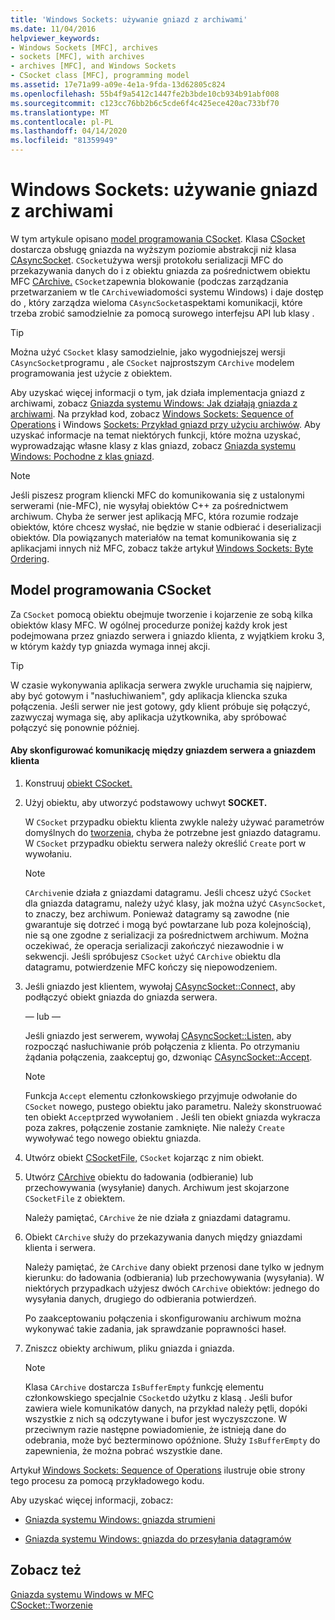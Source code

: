 ```yaml
---
title: 'Windows Sockets: używanie gniazd z archiwami'
ms.date: 11/04/2016
helpviewer_keywords:
- Windows Sockets [MFC], archives
- sockets [MFC], with archives
- archives [MFC], and Windows Sockets
- CSocket class [MFC], programming model
ms.assetid: 17e71a99-a09e-4e1a-9fda-13d62805c824
ms.openlocfilehash: 55b4f9a5412c1447fe2b3bde10cb934b91abf008
ms.sourcegitcommit: c123cc76bb2b6c5cde6f4c425ece420ac733bf70
ms.translationtype: MT
ms.contentlocale: pl-PL
ms.lasthandoff: 04/14/2020
ms.locfileid: "81359949"
---
```

# <a name="windows-sockets-using-sockets-with-archives"></a>Windows Sockets: używanie gniazd z archiwami

W tym artykule opisano [model programowania CSocket](#_core_the_csocket_programming_model). Klasa [CSocket](../mfc/reference/csocket-class.md) dostarcza obsługę gniazda na wyższym poziomie abstrakcji niż klasa [CAsyncSocket](../mfc/reference/casyncsocket-class.md). `CSocket`używa wersji protokołu serializacji MFC do przekazywania danych do i z obiektu gniazda za pośrednictwem obiektu MFC [CArchive.](../mfc/reference/carchive-class.md) `CSocket`zapewnia blokowanie (podczas zarządzania przetwarzaniem w tle `CArchive`wiadomości systemu Windows) i daje dostęp do , który zarządza wieloma `CAsyncSocket`aspektami komunikacji, które trzeba zrobić samodzielnie za pomocą surowego interfejsu API lub klasy .

> [!TIP]
> Można użyć `CSocket` klasy samodzielnie, jako wygodniejszej wersji `CAsyncSocket`programu , ale `CSocket` najprostszym `CArchive` modelem programowania jest użycie z obiektem.

Aby uzyskać więcej informacji o tym, jak działa implementacja gniazd z archiwami, zobacz [Gniazda systemu Windows: Jak działają gniazda z archiwami](../mfc/windows-sockets-how-sockets-with-archives-work.md). Na przykład kod, zobacz [Windows Sockets: Sequence of Operations](../mfc/windows-sockets-sequence-of-operations.md) i Windows [Sockets: Przykład gniazd przy użyciu archiwów](../mfc/windows-sockets-example-of-sockets-using-archives.md). Aby uzyskać informacje na temat niektórych funkcji, które można uzyskać, wyprowadzając własne klasy z klas gniazd, zobacz [Gniazda systemu Windows: Pochodne z klas gniazd](../mfc/windows-sockets-deriving-from-socket-classes.md).

> [!NOTE]
> Jeśli piszesz program kliencki MFC do komunikowania się z ustalonymi serwerami (nie-MFC), nie wysyłaj obiektów C++ za pośrednictwem archiwum. Chyba że serwer jest aplikacją MFC, która rozumie rodzaje obiektów, które chcesz wysłać, nie będzie w stanie odbierać i deserializacji obiektów. Dla powiązanych materiałów na temat komunikowania się z aplikacjami innych niż MFC, zobacz także artykuł [Windows Sockets: Byte Ordering](../mfc/windows-sockets-byte-ordering.md).

## <a name="the-csocket-programming-model"></a><a name="_core_the_csocket_programming_model"></a>Model programowania CSocket

Za `CSocket` pomocą obiektu obejmuje tworzenie i kojarzenie ze sobą kilka obiektów klasy MFC. W ogólnej procedurze poniżej każdy krok jest podejmowana przez gniazdo serwera i gniazdo klienta, z wyjątkiem kroku 3, w którym każdy typ gniazda wymaga innej akcji.

> [!TIP]
> W czasie wykonywania aplikacja serwera zwykle uruchamia się najpierw, aby być gotowym i "nasłuchiwaniem", gdy aplikacja kliencka szuka połączenia. Jeśli serwer nie jest gotowy, gdy klient próbuje się połączyć, zazwyczaj wymaga się, aby aplikacja użytkownika, aby spróbować połączyć się ponownie później.

#### <a name="to-set-up-communication-between-a-server-socket-and-a-client-socket"></a>Aby skonfigurować komunikację między gniazdem serwera a gniazdem klienta

1. Konstruuj [obiekt CSocket.](../mfc/reference/csocket-class.md)

1. Użyj obiektu, aby utworzyć podstawowy uchwyt **SOCKET.**

   W `CSocket` przypadku obiektu klienta zwykle należy używać parametrów domyślnych do [tworzenia](../mfc/reference/casyncsocket-class.md#create), chyba że potrzebne jest gniazdo datagramu. W `CSocket` przypadku obiektu serwera należy określić `Create` port w wywołaniu.

    > [!NOTE]
    >  `CArchive`nie działa z gniazdami datagramu. Jeśli chcesz użyć `CSocket` dla gniazda datagramu, należy użyć klasy, jak można użyć `CAsyncSocket`, to znaczy, bez archiwum. Ponieważ datagramy są zawodne (nie gwarantuje się dotrzeć i mogą być powtarzane lub poza kolejnością), nie są one zgodne z serializacji za pośrednictwem archiwum. Można oczekiwać, że operacja serializacji zakończyć niezawodnie i w sekwencji. Jeśli spróbujesz `CSocket` użyć `CArchive` obiektu dla datagramu, potwierdzenie MFC kończy się niepowodzeniem.

1. Jeśli gniazdo jest klientem, wywołaj [CAsyncSocket::Connect,](../mfc/reference/casyncsocket-class.md#connect) aby podłączyć obiekt gniazda do gniazda serwera.

     — lub —

   Jeśli gniazdo jest serwerem, wywołaj [CAsyncSocket::Listen,](../mfc/reference/casyncsocket-class.md#listen) aby rozpocząć nasłuchiwanie prób połączenia z klienta. Po otrzymaniu żądania połączenia, zaakceptuj go, dzwoniąc [CAsyncSocket::Accept](../mfc/reference/casyncsocket-class.md#accept).

    > [!NOTE]
    >  Funkcja `Accept` elementu członkowskiego przyjmuje odwołanie do `CSocket` nowego, pustego obiektu jako parametru. Należy skonstruować ten obiekt `Accept`przed wywołaniem . Jeśli ten obiekt gniazda wykracza poza zakres, połączenie zostanie zamknięte. Nie należy `Create` wywoływać tego nowego obiektu gniazda.

1. Utwórz obiekt [CSocketFile,](../mfc/reference/csocketfile-class.md) `CSocket` kojarząc z nim obiekt.

1. Utwórz [CArchive](../mfc/reference/carchive-class.md) obiektu do ładowania (odbieranie) lub przechowywania (wysyłanie) danych. Archiwum jest skojarzone `CSocketFile` z obiektem.

   Należy pamiętać, `CArchive` że nie działa z gniazdami datagramu.

1. Obiekt `CArchive` służy do przekazywania danych między gniazdami klienta i serwera.

   Należy pamiętać, że `CArchive` dany obiekt przenosi dane tylko w jednym kierunku: do ładowania (odbierania) lub przechowywania (wysyłania). W niektórych przypadkach użyjesz dwóch `CArchive` obiektów: jednego do wysyłania danych, drugiego do odbierania potwierdzeń.

   Po zaakceptowaniu połączenia i skonfigurowaniu archiwum można wykonywać takie zadania, jak sprawdzanie poprawności haseł.

1. Zniszcz obiekty archiwum, pliku gniazda i gniazda.

    > [!NOTE]
    >  Klasa `CArchive` dostarcza `IsBufferEmpty` funkcję elementu członkowskiego specjalnie `CSocket`do użytku z klasą . Jeśli bufor zawiera wiele komunikatów danych, na przykład należy pętli, dopóki wszystkie z nich są odczytywane i bufor jest wyczyszczone. W przeciwnym razie następne powiadomienie, że istnieją dane do odebrania, może być bezterminowo opóźnione. Służy `IsBufferEmpty` do zapewnienia, że można pobrać wszystkie dane.

Artykuł [Windows Sockets: Sequence of Operations](../mfc/windows-sockets-sequence-of-operations.md) ilustruje obie strony tego procesu za pomocą przykładowego kodu.

Aby uzyskać więcej informacji, zobacz:

- [Gniazda systemu Windows: gniazda strumieni](../mfc/windows-sockets-stream-sockets.md)

- [Gniazda systemu Windows: gniazda do przesyłania datagramów](../mfc/windows-sockets-datagram-sockets.md)

## <a name="see-also"></a>Zobacz też

[Gniazda systemu Windows w MFC](../mfc/windows-sockets-in-mfc.md)<br/>
[CSocket::Tworzenie](../mfc/reference/csocket-class.md#create)
